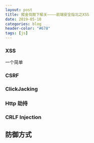 ```yaml
---
layout: post
title: 摐金伐鼓下榆关————前端安全指北之XSS
date: 2019-05-10
categories: blog
header-color: "#678"
tags: [js]
---
```


### XSS

一个简单

### CSRF

### ClickJacking

### Http 劫持

### CRLF Injection

## 防御方式
